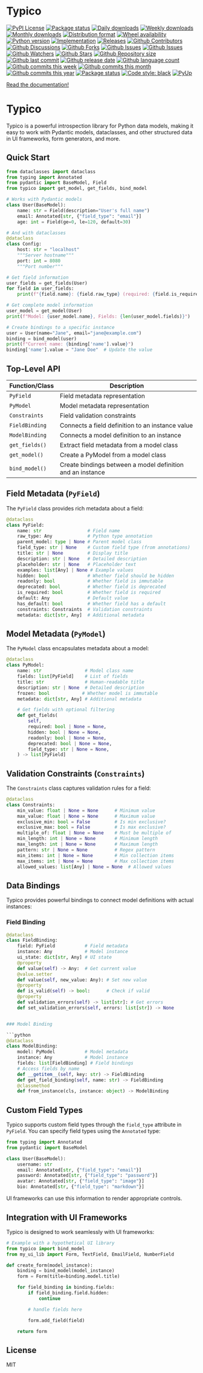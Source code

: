 # Typico

[![PyPI License](https://img.shields.io/pypi/l/typico.svg)](https://pypi.org/project/typico/)
[![Package status](https://img.shields.io/pypi/status/typico.svg)](https://pypi.org/project/typico/)
[![Daily downloads](https://img.shields.io/pypi/dd/typico.svg)](https://pypi.org/project/typico/)
[![Weekly downloads](https://img.shields.io/pypi/dw/typico.svg)](https://pypi.org/project/typico/)
[![Monthly downloads](https://img.shields.io/pypi/dm/typico.svg)](https://pypi.org/project/typico/)
[![Distribution format](https://img.shields.io/pypi/format/typico.svg)](https://pypi.org/project/typico/)
[![Wheel availability](https://img.shields.io/pypi/wheel/typico.svg)](https://pypi.org/project/typico/)
[![Python version](https://img.shields.io/pypi/pyversions/typico.svg)](https://pypi.org/project/typico/)
[![Implementation](https://img.shields.io/pypi/implementation/typico.svg)](https://pypi.org/project/typico/)
[![Releases](https://img.shields.io/github/downloads/phil65/typico/total.svg)](https://github.com/phil65/typico/releases)
[![Github Contributors](https://img.shields.io/github/contributors/phil65/typico)](https://github.com/phil65/typico/graphs/contributors)
[![Github Discussions](https://img.shields.io/github/discussions/phil65/typico)](https://github.com/phil65/typico/discussions)
[![Github Forks](https://img.shields.io/github/forks/phil65/typico)](https://github.com/phil65/typico/forks)
[![Github Issues](https://img.shields.io/github/issues/phil65/typico)](https://github.com/phil65/typico/issues)
[![Github Issues](https://img.shields.io/github/issues-pr/phil65/typico)](https://github.com/phil65/typico/pulls)
[![Github Watchers](https://img.shields.io/github/watchers/phil65/typico)](https://github.com/phil65/typico/watchers)
[![Github Stars](https://img.shields.io/github/stars/phil65/typico)](https://github.com/phil65/typico/stars)
[![Github Repository size](https://img.shields.io/github/repo-size/phil65/typico)](https://github.com/phil65/typico)
[![Github last commit](https://img.shields.io/github/last-commit/phil65/typico)](https://github.com/phil65/typico/commits)
[![Github release date](https://img.shields.io/github/release-date/phil65/typico)](https://github.com/phil65/typico/releases)
[![Github language count](https://img.shields.io/github/languages/count/phil65/typico)](https://github.com/phil65/typico)
[![Github commits this week](https://img.shields.io/github/commit-activity/w/phil65/typico)](https://github.com/phil65/typico)
[![Github commits this month](https://img.shields.io/github/commit-activity/m/phil65/typico)](https://github.com/phil65/typico)
[![Github commits this year](https://img.shields.io/github/commit-activity/y/phil65/typico)](https://github.com/phil65/typico)
[![Package status](https://codecov.io/gh/phil65/typico/branch/main/graph/badge.svg)](https://codecov.io/gh/phil65/typico/)
[![Code style: black](https://img.shields.io/badge/code%20style-black-000000.svg)](https://github.com/psf/black)
[![PyUp](https://pyup.io/repos/github/phil65/typico/shield.svg)](https://pyup.io/repos/github/phil65/typico/)

[Read the documentation!](https://phil65.github.io/typico/)


# Typico

Typico is a powerful introspection library for Python data models, making it easy to work with Pydantic models, dataclasses, and other structured data in UI frameworks, form generators, and more.

## Quick Start

```python
from dataclasses import dataclass
from typing import Annotated
from pydantic import BaseModel, Field
from typico import get_model, get_fields, bind_model

# Works with Pydantic models
class User(BaseModel):
    name: str = Field(description="User's full name")
    email: Annotated[str, {"field_type": "email"}]
    age: int = Field(ge=0, le=120, default=30)

# And with dataclasses
@dataclass
class Config:
    host: str = "localhost"
    """Server hostname"""
    port: int = 8080
    """Port number"""

# Get field information
user_fields = get_fields(User)
for field in user_fields:
    print(f"{field.name}: {field.raw_type} (required: {field.is_required})")

# Get complete model information
user_model = get_model(User)
print(f"Model: {user_model.name}, Fields: {len(user_model.fields)}")

# Create bindings to a specific instance
user = User(name="Jane", email="jane@example.com")
binding = bind_model(user)
print(f"Current name: {binding['name'].value}")
binding['name'].value = "Jane Doe"  # Update the value
```

## Top-Level API

| Function/Class   | Description                                                 |
|------------------|-------------------------------------------------------------|
| `PyField`        | Field metadata representation                               |
| `PyModel`        | Model metadata representation                               |
| `Constraints`    | Field validation constraints                                |
| `FieldBinding`   | Connects a field definition to an instance value            |
| `ModelBinding`   | Connects a model definition to an instance                  |
| `get_fields()`   | Extract field metadata from a model class                   |
| `get_model()`    | Create a PyModel from a model class                         |
| `bind_model()`   | Create bindings between a model definition and an instance  |

## Field Metadata (`PyField`)

The `PyField` class provides rich metadata about a field:

```python
@dataclass
class PyField:
    name: str                 # Field name
    raw_type: Any             # Python type annotation
    parent_model: type | None # Parent model class
    field_type: str | None    # Custom field type (from annotations)
    title: str | None         # Display title
    description: str | None   # Detailed description
    placeholder: str | None   # Placeholder text
    examples: list[Any] | None # Example values
    hidden: bool              # Whether field should be hidden
    readonly: bool            # Whether field is immutable
    deprecated: bool          # Whether field is deprecated
    is_required: bool         # Whether field is required
    default: Any              # Default value
    has_default: bool         # Whether field has a default
    constraints: Constraints  # Validation constraints
    metadata: dict[str, Any]  # Additional metadata
```

## Model Metadata (`PyModel`)

The `PyModel` class encapsulates metadata about a model:

```python
@dataclass
class PyModel:
    name: str                # Model class name
    fields: list[PyField]    # List of fields
    title: str               # Human-readable title
    description: str | None  # Detailed description
    frozen: bool            # Whether model is immutable
    metadata: dict[str, Any] # Additional metadata

    # Get fields with optional filtering
    def get_fields(
        self,
        required: bool | None = None,
        hidden: bool | None = None,
        readonly: bool | None = None,
        deprecated: bool | None = None,
        field_type: str | None = None,
    ) -> list[PyField]
```

## Validation Constraints (`Constraints`)

The `Constraints` class captures validation rules for a field:

```python
@dataclass
class Constraints:
    min_value: float | None = None      # Minimum value
    max_value: float | None = None      # Maximum value
    exclusive_min: bool = False         # Is min exclusive?
    exclusive_max: bool = False         # Is max exclusive?
    multiple_of: float | None = None    # Must be multiple of
    min_length: int | None = None       # Minimum length
    max_length: int | None = None       # Maximum length
    pattern: str | None = None          # Regex pattern
    min_items: int | None = None        # Min collection items
    max_items: int | None = None        # Max collection items
    allowed_values: list[Any] | None = None  # Allowed values
```

## Data Bindings

Typico provides powerful bindings to connect model definitions with actual instances:

### Field Binding

```python
@dataclass
class FieldBinding:
    field: PyField           # Field metadata
    instance: Any            # Model instance
    ui_state: dict[str, Any] # UI state
    @property
    def value(self) -> Any:  # Get current value
    @value.setter
    def value(self, new_value: Any): # Set new value
    @property
    def is_valid(self) -> bool:      # Check if valid
    @property
    def validation_errors(self) -> list[str]: # Get errors
    def set_validation_errors(self, errors: list[str]) -> None


### Model Binding

```python
@dataclass
class ModelBinding:
    model: PyModel           # Model metadata
    instance: Any            # Model instance
    fields: list[FieldBinding] # Field bindings
    # Access fields by name
    def __getitem__(self, key: str) -> FieldBinding
    def get_field_binding(self, name: str) -> FieldBinding
    @classmethod
    def from_instance(cls, instance: object) -> ModelBinding
```

## Custom Field Types

Typico supports custom field types through the `field_type` attribute in `PyField`. You can specify field types using the `Annotated` type:

```python
from typing import Annotated
from pydantic import BaseModel

class User(BaseModel):
    username: str
    email: Annotated[str, {"field_type": "email"}]
    password: Annotated[str, {"field_type": "password"}]
    avatar: Annotated[str, {"field_type": "image"}]
    bio: Annotated[str, {"field_type": "markdown"}]
```

UI frameworks can use this information to render appropriate controls.

## Integration with UI Frameworks

Typico is designed to work seamlessly with UI frameworks:

```python
# Example with a hypothetical UI library
from typico import bind_model
from my_ui_lib import Form, TextField, EmailField, NumberField

def create_form(model_instance):
    binding = bind_model(model_instance)
    form = Form(title=binding.model.title)

    for field_binding in binding.fields:
        if field_binding.field.hidden:
            continue

        # handle fields here

        form.add_field(field)

    return form
```

## License

MIT
